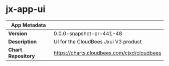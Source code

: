 # jx-app-ui

|App Metadata||
|---|---|
| **Version** | 0.0.0-snapshot-pr-441-48 |
| **Description** | UI for the CloudBees Jxui V3 product |
| **Chart Repository** | https://charts.cloudbees.com/cjxd/cloudbees |
